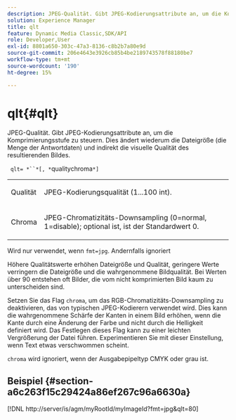 ```yaml
---
description: JPEG-Qualität. Gibt JPEG-Kodierungsattribute an, um die Komprimierungsstufe zu steuern. Dies ändert wiederum die Dateigröße (die Menge der Antwortdaten) und indirekt die visuelle Qualität des resultierenden Bildes.
solution: Experience Manager
title: qlt
feature: Dynamic Media Classic,SDK/API
role: Developer,User
exl-id: 8801a650-303c-47a3-8136-c8b2b7a80e9d
source-git-commit: 206e4643e3926cb85b4be2189743578f88180be7
workflow-type: tm+mt
source-wordcount: '190'
ht-degree: 15%

---
```


# qlt{#qlt}

JPEG-Qualität. Gibt JPEG-Kodierungsattribute an, um die Komprimierungsstufe zu steuern. Dies ändert wiederum die Dateigröße (die Menge der Antwortdaten) und indirekt die visuelle Qualität des resultierenden Bildes.

` qlt= *``*[, *`qualitychroma`*]`

<table id="simpletable_D080D15922CE4EF4B707282A4D45739A"> 
 <tr class="strow"> 
  <td class="stentry"> <p> <span class="codeph"> <span class="varname"> Qualität  </span> </span> </p> </td> 
  <td class="stentry"> <p>JPEG-Kodierungsqualität (1...100 int). </p> </td> 
 </tr> 
 <tr class="strow"> 
  <td class="stentry"> <p> <span class="codeph"> <span class="varname"> Chroma  </span> </span> </p> </td> 
  <td class="stentry"> <p>JPEG-Chromatizitäts-Downsampling (0=normal, 1=disable); optional ist, ist der Standardwert 0. </p> </td> 
 </tr> 
</table>

Wird nur verwendet, wenn `fmt=jpg`. Andernfalls ignoriert

Höhere Qualitätswerte erhöhen Dateigröße und Qualität, geringere Werte verringern die Dateigröße und die wahrgenommene Bildqualität. Bei Werten über 90 entstehen oft Bilder, die vom nicht komprimierten Bild kaum zu unterscheiden sind.

Setzen Sie das Flag `chroma`, um das RGB-Chromatizitäts-Downsampling zu deaktivieren, das von typischen JPEG-Kodierern verwendet wird. Dies kann die wahrgenommene Schärfe der Kanten in einem Bild erhöhen, wenn die Kante durch eine Änderung der Farbe und nicht durch die Helligkeit definiert wird. Das Festlegen dieses Flag kann zu einer leichten Vergrößerung der Datei führen. Experimentieren Sie mit dieser Einstellung, wenn Text etwas verschwommen scheint.

`chroma` wird ignoriert, wenn der Ausgabepipeltyp CMYK oder grau ist.

## Beispiel {#section-a6c263f15c29424a86ef267c96a6630a}

[!DNL http://server/is/agm/myRootId/myImageId?fmt=jpg&qlt=80]
